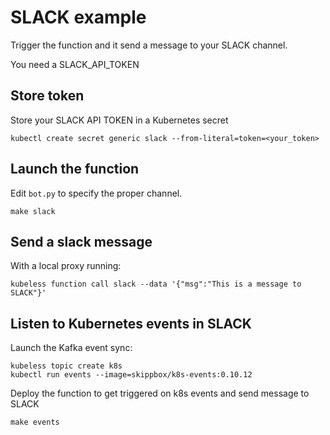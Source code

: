 # SLACK example

Trigger the function and it send a message to your SLACK channel.

You need a SLACK_API_TOKEN

## Store token

Store your SLACK API TOKEN in a Kubernetes secret

```
kubectl create secret generic slack --from-literal=token=<your_token>
```

## Launch the function

Edit `bot.py` to specify the proper channel.

```
make slack
```

## Send a slack message

With a local proxy running:

```
kubeless function call slack --data '{"msg":"This is a message to SLACK"}'
```

## Listen to Kubernetes events in SLACK

Launch the Kafka event sync:

```
kubeless topic create k8s
kubectl run events --image=skippbox/k8s-events:0.10.12
```

Deploy the function to get triggered on k8s events and send message to SLACK

```
make events
```
